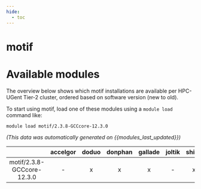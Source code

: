 ```yaml
---
hide:
  - toc
---
```


motif
=====

# Available modules


The overview below shows which motif installations are available per HPC-UGent Tier-2 cluster, ordered based on software version (new to old).

To start using motif, load one of these modules using a `module load` command like:

```shell
module load motif/2.3.8-GCCcore-12.3.0
```

*(This data was automatically generated on {{modules_last_updated}})*  

| |accelgor|doduo|donphan|gallade|joltik|shinx|skitty|
| :---: | :---: | :---: | :---: | :---: | :---: | :---: | :---: |
|motif/2.3.8-GCCcore-12.3.0|-|x|x|x|-|x|x|
